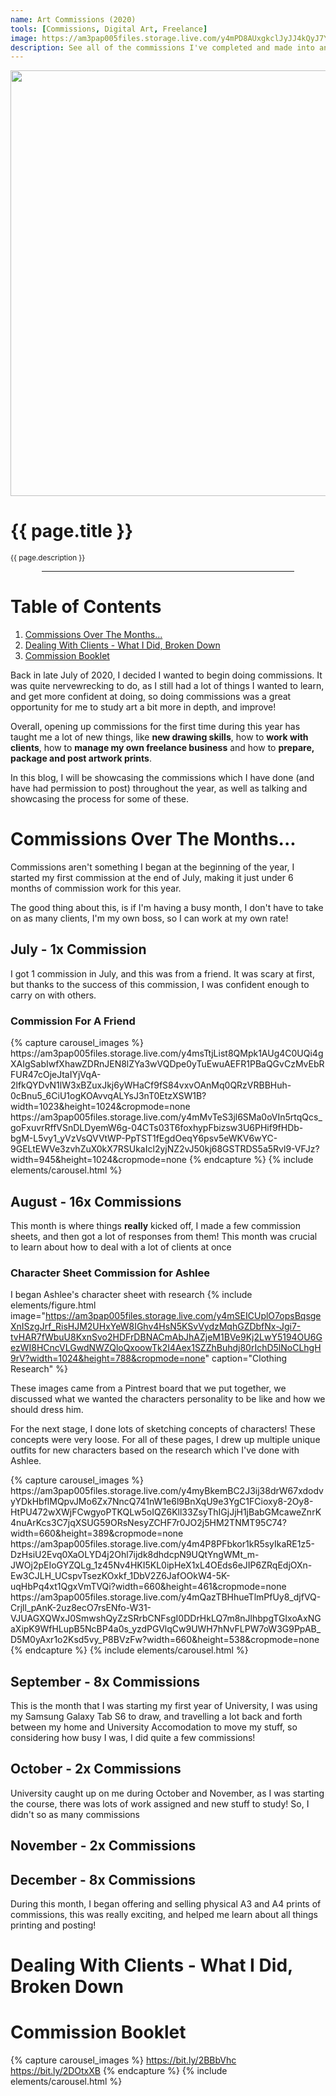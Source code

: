 ```yaml
---
name: Art Commissions (2020)
tools: [Commissions, Digital Art, Freelance]
image: https://am3pap005files.storage.live.com/y4mPD8AUxgkclJyJJ4kQyJ7YMo6hnZTA2WM5UebH7rF_bcx8ZGbkVOJw-2keGz4fsHniL-C7mfKZ432r31eN66PJM5r7RZNyEaeFQ0iGgWfbfW-KLoK7R2348DaGPTOMi0_N0Qqhhi2d1WxbNXoYFylCjTZ7bGv3y4fL1Gz8QsgRkd0CFC47EKPDLp_e_aI9Ly0?width=1024&height=775&cropmode=none
description: See all of the commissions I've completed and made into an art booklet during 2020!
---
```


<div  class="hero-wrapper">
    <img class = "hero-image" src="https://am3pap005files.storage.live.com/y4mI2gJmHW9bKJF_GT7ZVQsaWsjRUfM5Wmn6Dn4taCzqjJaQ1QNU6brK8uxf28gsftegxNuoQHxh3UXcgTpuf32Ripk1u-ybutvBjxCpqwRFkIpJtS8pUHFGRz9HJDOK0IciWU6QtIrxXd9yLengrMVdOSIe_U0boYMZ2gd1z-G339LqBHGvNZor9IrD963GVx7?width=1024&height=681&cropmode=none" width="1024" height="681" />
</div>

<!-- Project title & desc -->
<h1 class="project-title">{{ page.title }}</h1>
<p class="project-description"><small>{{ page.description }}</small></p>
<div style="text-align: -webkit-center;">
    <div style="width: 80%;">
        <hr class="hr2">
    </div>
</div>

<!-- Table of Contents -->
# Table of Contents
1. [Commissions Over The Months...](#commissions)
2. [Dealing With Clients - What I Did, Broken Down](#clients)
3. [Commission Booklet](#booklet)


<!-- Content -->
Back in late July of 2020, I decided I wanted to begin doing commissions. It was quite nervewrecking to do, as I still had a lot of things I wanted to learn, and get more confident at doing, so doing commissions was a great opportunity for me to study art a bit more in depth, and improve!

Overall, opening up commissions for the first time during this year has taught me a lot of new things, like **new drawing skills**, how to **work with clients**, how to **manage my own freelance business** and how to **prepare, package and post artwork prints**.

In this blog, I will be showcasing the commissions which I have done (and have had permission to post) throughout the year, as well as talking and showcasing the process for some of these.

<a name="commissions"></a>
# Commissions Over The Months...
Commissions aren't something I began at the beginning of the year, I started my first commission at the end of July, making it just under 6 months of commission work for this year.

The good thing about this, is if I'm having a busy month, I don't have to take on as many clients, I'm my own boss, so I can work at my own rate!

<a name="july"></a>
## July - <span class="highlighted-text">1x Commission</span>
I got 1 commission in July, and this was from a friend. 
It was scary at first, but thanks to the success of this commission, I was confident enough to carry on with others.

### Commission For A Friend
<div id="july1">
    {% capture carousel_images %}
    https://am3pap005files.storage.live.com/y4msTtjList8QMpk1AUg4C0UQi4gXAIgSabIwfXhawZDRnJEN8lZYa3wVQDpe0yTuEwuAEFR1PBaQGvCzMvEbRFUR47cOjeJtaIYjVqA-2lfkQYDvN1lW3xBZuxJkj6yWHaCf9fS84vxvOAnMq0QRzVRBBHuh-0cBnu5_6CiU1ogKOAvvqALYsJ3nT0EtzXSW1B?width=1023&height=1024&cropmode=none
    https://am3pap005files.storage.live.com/y4mMvTeS3jl6SMa0oVIn5rtqQcs_goFxuvrRffVSnDLDyemW6g-04CTs03T6foxhypFbizsw3U6PHif9fHDb-bgM-L5vy1_yVzVsQVVtWP-PpTST1fEgdOeqY6psv5eWKV6wYC-9GELtEWVe3zvhZuX0kX7RSUkaIcl2yjNZ2vJ50kj68GSTRDS5a5Rvl9-VFJz?width=945&height=1024&cropmode=none
    {% endcapture %}
    {% include elements/carousel.html %}
</div>

<a name="august"></a>
## August - <span class="highlighted-text">16x Commissions</span>
This month is where things **really** kicked off, I made a few commission sheets, and then got a lot of responses from them! This month was crucial to learn about how to deal with a lot of clients at once

### Character Sheet Commission for Ashlee
I began Ashlee's character sheet with research
{% include elements/figure.html image="https://am3pap005files.storage.live.com/y4mSEICUplO7opsBqsgeXnISzgJrf_RisHJM2UHxYeW8IGhv4HsN5KSvVydzMqhGZDbfNx-Jgi7-tvHAR7fWbuU8KxnSvo2HDFrDBNACmAbJhAZjeM1BVe9Kj2LwY5194OU6GezWI8HCncVLGwdNWZQloQxoowTk2I4Aex1SZZhBuhdj80rIchD5lNoCLhgH9rV?width=1024&height=788&cropmode=none" caption="Clothing Research" %}

These images came from a Pintrest board that we put together, we discussed what we wanted the characters personality to be like and how we should dress him. 
<div style="text-align:center">
    <a data-pin-do="embedBoard" data-pin-board-width="900" data-pin-scale-height="200" data-pin-scale-width="60" href="https://www.pinterest.co.uk/amy_elliott12/ashe-commission-reference/"></a>
</div>

For the next stage, I done lots of sketching concepts of characters! These concepts were very loose.
For all of these pages, I drew up multiple unique outfits for new characters based on the research which I've done with Ashlee.

<div id="aug1">
    {% capture carousel_images %}
    https://am3pap005files.storage.live.com/y4myBkemBC2J3ij38drW67xdodvyYDkHbflMQpvJMo6Zx7NncQ741nW1e6l9BnXqU9e3YgC1FCioxy8-2Oy8-HtPU472wXWjFCwgyoPTKQLw5oIQZ6Kll33ZsyThIGjJjH1jBabGMcaweZnrK4nuArKcs3C7jqXSUG59ORsNesyZCHF7r0JO2j5HM2TNMT95C74?width=660&height=389&cropmode=none
    https://am3pap005files.storage.live.com/y4m4P8PFbkor1kR5syIkaRE1z5-DzHsiU2Evq0XaOLYD4j2Ohl7ijdk8dhdcpN9UQtYngWMt_m-JWOj2pEIoGYZQLg_1z45Nv4HKI5KL0ipHeX1xL4OEds6eJIP6ZRqEdjOXn-Ew3CJLH_UCspvTsezKOxkf_1DbV2Z6JafOOkW4-5K-uqHbPq4xt1QgxVmTVQi?width=660&height=461&cropmode=none
    https://am3pap005files.storage.live.com/y4mQazTBHhueTlmPfUy8_djfVQ-Crjll_pAnK-2uz8ecO7rsENfo-W31-VJUAGXQWxJ0SmwshQyZzSRrbCNFsgI0DDrHkLQ7m8nJlhbpgTGIxoAxNGaXipK9WfHLupB5NcBP4a0s_yzdPGVlqCw9UWH7hNvFLPW7oW3G9PpAB_D5M0yAxr1o2Ksd5vy_P8BVzFw?width=660&height=538&cropmode=none
    {% endcapture %}
    {% include elements/carousel.html %}
</div>


<a name="september"></a>
## September - <span class="highlighted-text">8x Commissions</span>
This is the month that I was starting my first year of University, I was using my Samsung Galaxy Tab S6 to draw, and travelling a lot back and forth between my home and University Accomodation to move my stuff, so considering how busy I was, I did quite a few commissions!

<a name="october"></a>
## October - <span class="highlighted-text">2x Commissions</span>
University caught up on me during October and November, as I was starting the course, there was lots of work assigned and new stuff to study! So, I didn't so as many commissions

<a name="november"></a>
## November - <span class="highlighted-text">2x Commissions</span>

<a name="december"></a>
## December - <span class="highlighted-text">8x Commissions</span>
During this month, I began offering and selling physical A3 and A4 prints of commissions, this was really exciting, and helped me learn about all things printing and posting!

<a name="clients"></a>
# Dealing With Clients - What I Did, Broken Down

<a name="booklet"></a>
# Commission Booklet
{% capture carousel_images %}
https://bit.ly/2BBbVhc
https://bit.ly/2DOtxXB
{% endcapture %}
{% include elements/carousel.html %}
<script async defer src="//assets.pinterest.com/js/pinit.js"></script>